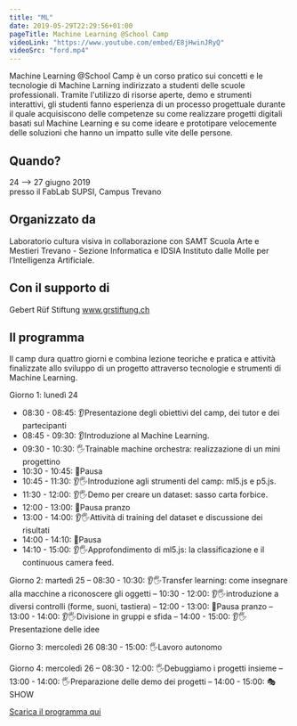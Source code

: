 ```yaml
---
title: "ML"
date: 2019-05-29T22:29:56+01:00
pageTitle: Machine Learning @School Camp
videoLink: "https://www.youtube.com/embed/E8jHwinJRyQ"
videoSrc: "ford.mp4"
---
```


Machine Learning @School Camp è un corso pratico sui concetti e le tecnologie di Machine Larning indirizzato a studenti delle scuole professionali. Tramite l'utilizzo di risorse aperte, demo e strumenti interattivi, gli studenti fanno esperienza di un processo progettuale durante il quale acquisiscono delle competenze su come realizzare progetti digitali basati sul Machine Learning e su come ideare e prototipare velocemente delle soluzioni che hanno un impatto sulle vite delle persone.

## Quando?
24 ⟶ 27 giugno 2019 <br>
presso il FabLab SUPSI, Campus Trevano

## Organizzato da
Laboratorio cultura visiva in collaborazione con SAMT Scuola Arte e Mestieri Trevano - Sezione Informatica e IDSIA Instituto dalle Molle per l’Intelligenza Artificiale.

## Con il supporto di
Gebert Rüf Stiftung
www.grstiftung.ch

## Il programma
Il camp dura quattro giorni e combina lezione teoriche e pratica e attività finalizzate allo sviluppo di un progetto attraverso tecnologie e strumenti di Machine Learning.

Giorno 1: lunedì 24 
- 08:30 - 08:45: 👂Presentazione degli obiettivi del camp, dei tutor e dei partecipanti
- 08:45 - 09:30: 👂Introduzione al Machine Learning.
- 09:30 - 10:30: 🖐️Trainable machine orchestra: realizzazione di un mini progettino
- 10:30 - 10:45: 🍕Pausa
- 10:45 - 11:30: 👂🖐️Introduzione agli strumenti del camp: ml5.js e p5.js. 
- 11:30 - 12:00: 👂🖐️Demo per creare un dataset: sasso carta forbice.
- 12:00 - 13:00: 🍕Pausa pranzo
- 13:00 - 14:00: 👂🖐️Attività di  training del dataset e discussione dei risultati 
- 14:00 - 14:10: 🍕Pausa
- 14:10 - 15:00: 👂🖐️Approfondimento di ml5.js: la classificazione e il continuous camera feed.

Giorno 2: martedì 25 
– 08:30 - 10:30: 👂🖐️Transfer learning: come insegnare alla macchine a riconoscere gli oggetti
– 10:30 - 12:00: 👂🖐️introduzione a diversi controlli (forme, suoni, tastiera)
– 12:00 - 13:00: 🍕Pausa pranzo
– 13:00 - 14:00: 👂🖐️Divisione in gruppi e sfida 
– 14:00 - 15:00: 👂🖐️Presentazione delle idee

Giorno 3: mercoledì 26
08:30 - 15:00: 🖐️Lavoro autonomo 

Giorno 4: mercoledì 26
– 08:30 - 12:00: 🖐️Debuggiamo i progetti insieme
– 13:00 - 14:00: 🖐️Preparazione delle demo dei progetti
– 14:00 - 15:00: 🎭SHOW

<!-- ☁️⬇️ -->
<!-- se vuoi la nuvoletta nel link copia questo html snippet
e cambia href (link) e contenuto -->
<a class="cloud" href="files/mockup.pdf">Scarica il programma qui</a>

